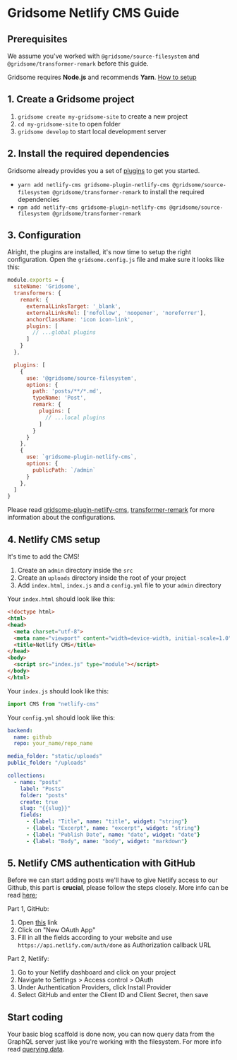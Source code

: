 # Gridsome Netlify CMS Guide

## Prerequisites

We assume you've worked with `@gridsome/source-filesystem` and `@gridsome/transformer-remark` before this guide.

Gridsome requires **Node.js** and recommends **Yarn**. [How to setup](https://gridsome.org/docs/prerequisites)

## 1. Create a Gridsome project

1. `gridsome create my-gridsome-site` to create a new project
2. `cd my-gridsome-site` to open folder
3. `gridsome develop` to start local development server

## 2. Install the required dependencies

Gridsome already provides you a set of [plugins](https://gridsome.org/plugins) to get you started.

- `yarn add netlify-cms gridsome-plugin-netlify-cms @gridsome/source-filesystem @gridsome/transformer-remark` to install the required dependencies
- `npm add netlify-cms gridsome-plugin-netlify-cms @gridsome/source-filesystem @gridsome/transformer-remark`


## 3. Configuration

Alright, the plugins are installed, it's now time to setup the right configuration. Open the `gridsome.config.js` file and make sure it looks like this:

```js
module.exports = {
  siteName: 'Gridsome',
  transformers: {
    remark: {
      externalLinksTarget: '_blank',
      externalLinksRel: ['nofollow', 'noopener', 'noreferrer'],
      anchorClassName: 'icon icon-link',
      plugins: [
        // ...global plugins
      ]
    }
  },

  plugins: [
    {
      use: '@gridsome/source-filesystem',
      options: {
        path: 'posts/**/*.md',
        typeName: 'Post',
        remark: {
          plugins: [
            // ...local plugins
          ]
        }
      }
    },
    {
      use: `gridsome-plugin-netlify-cms`,
      options: {
        publicPath: `/admin`
      }
    },
  ]
}
```

Please read [gridsome-plugin-netlify-cms](https://gridsome.org/plugins/gridsome-plugin-netlify-cms), [transformer-remark](https://gridsome.org/plugins/@gridsome/transformer-remark) for more information about the configurations.

## 4. Netlify CMS setup

It's time to add the CMS!

1. Create an `admin` directory inside the `src`
2. Create an `uploads` directory inside the root of your project
3. Add `index.html`, `index.js` and a `config.yml` file to your `admin` directory

Your `index.html` should look like this:

```html
<!doctype html>
<html>
<head>
  <meta charset="utf-8">
  <meta name="viewport" content="width=device-width, initial-scale=1.0">
  <title>Netlify CMS</title>
</head>
<body>
  <script src="index.js" type="module"></script>
</body>
</html>
```

Your `index.js` should look like this:

```js
import CMS from "netlify-cms"
```

Your `config.yml` should look like this:

```yml
backend:
  name: github
  repo: your_name/repo_name

media_folder: "static/uploads"
public_folder: "/uploads"

collections:
  - name: "posts"
    label: "Posts"
    folder: "posts"
    create: true
    slug: "{{slug}}"
    fields:
      - {label: "Title", name: "title", widget: "string"}
      - {label: "Excerpt", name: "excerpt", widget: "string"}
      - {label: "Publish Date", name: "date", widget: "date"}
      - {label: "Body", name: "body", widget: "markdown"}
```

## 5. Netlify CMS authentication with GitHub

Before we can start adding posts we'll have to give Netlify access to our Github, this part is **crucial**, please follow the steps closely. More info can be read [here](https://www.netlify.com/docs/authentication-providers/);

Part 1, GitHub:

1. Open [this](https://github.com/settings/developers) link
2. Click on "New OAuth App"
3. Fill in all the fields according to your website and use `https://api.netlify.com/auth/done` as Authorization callback URL

Part 2, Netlify:

1. Go to your Netlify dashboard and click on your project
2. Navigate to Settings > Access control > OAuth
3. Under Authentication Providers, click Install Provider
4. Select GitHub and enter the Client ID and Client Secret, then save

## Start coding

Your basic blog scaffold is done now, you can now query data from the GraphQL server just like you're working with the filesystem. For more info read [querying data](https://gridsome.org/docs/querying-data).
